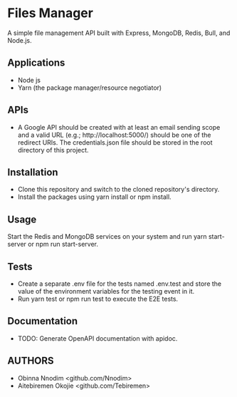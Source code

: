 # Files Manager

<p1>A simple file management API built with Express, MongoDB, Redis, Bull, and Node.js.</p1>

## Applications
- Node js
- Yarn (the package manager/resource negotiator)

## APIs
- A Google API should be created with at least an email sending scope and a valid URL (e.g.; http://localhost:5000/) should be one of the redirect URIs. The credentials.json file should be stored in the root directory of this project.

## Installation
- Clone this repository and switch to the cloned repository's directory.
- Install the packages using yarn install or npm install.

## Usage

<p1>Start the Redis and MongoDB services on your system and run yarn start-server or npm run start-server.</p1>

## Tests
- Create a separate .env file for the tests named .env.test and store the value of the environment variables for the testing event in it.
- Run yarn test or npm run test to execute the E2E tests.

## Documentation
- TODO: Generate OpenAPI documentation with apidoc.

## AUTHORS
- Obinna Nnodim <github.com/Nnodim>
- Aitebiremen Okojie <github.com/Tebiremen>
